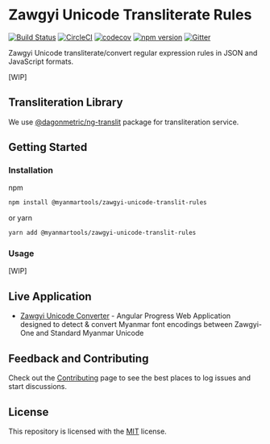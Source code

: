 # Zawgyi Unicode Transliterate Rules

[![Build Status](https://dev.azure.com/myanmartools/zawgyi-unicode-translit-rules/_apis/build/status/myanmartools.zawgyi-unicode-translit-rules?branchName=master)](https://dev.azure.com/myanmartools/zawgyi-unicode-translit-rules/_build/latest?definitionId=6&branchName=master)
[![CircleCI](https://circleci.com/gh/myanmartools/zawgyi-unicode-translit-rules.svg?style=svg)](https://circleci.com/gh/myanmartools/zawgyi-unicode-translit-rules)
[![codecov](https://codecov.io/gh/myanmartools/zawgyi-unicode-translit-rulesbranch/master/graph/badge.svg)](https://codecov.io/gh/myanmartools/zawgyi-unicode-translit-rules)
[![npm version](https://img.shields.io/npm/v/@myanmartools/zawgyi-unicode-translit-rules.svg)](https://www.npmjs.com/package/@myanmartools/zawgyi-unicode-translit-rules)
[![Gitter](https://badges.gitter.im/myanmartools/community.svg)](https://gitter.im/myanmartools/community?utm_source=badge&utm_medium=badge&utm_campaign=pr-badge)

Zawgyi Unicode transliterate/convert regular expression rules in JSON and JavaScript formats.

[WIP]

## Transliteration Library

We use [@dagonmetric/ng-translit](https://www.npmjs.com/package/@dagonmetric/ng-translit) package for transliteration service.

## Getting Started

### Installation

npm

```bash
npm install @myanmartools/zawgyi-unicode-translit-rules
```

or yarn

```bash
yarn add @myanmartools/zawgyi-unicode-translit-rules
```

### Usage

[WIP]

## Live Application

* [Zawgyi Unicode Converter](https://zawgyi-unicode-converter.myanmartools.org) - Angular Progress Web Application designed to detect & convert Myanmar font encodings between Zawgyi-One and Standard Myanmar Unicode

## Feedback and Contributing

Check out the [Contributing](https://github.com/myanmartools/zawgyi-unicode-translit-rules/blob/master/CONTRIBUTING.md) page to see the best places to log issues and start discussions.

## License

This repository is licensed with the [MIT](https://github.com/myanmartools/zawgyi-unicode-translit-rules/blob/master/LICENSE) license.
